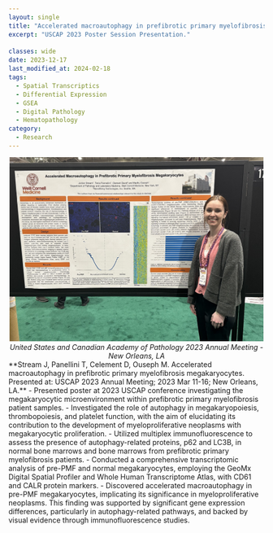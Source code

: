 ```yaml
---
layout: single
title: "Accelerated macroautophagy in prefibrotic primary myelofibrosis megakaryocytes."
excerpt: "USCAP 2023 Poster Session Presentation."

classes: wide
date: 2023-12-17
last_modified_at: 2024-02-18
tags:
  - Spatial Transcriptics
  - Differential Expression
  - GSEA
  - Digital Pathology
  - Hematopathology
category:
  - Research
---
```

<figure style="text-align: center; width: 500px; margin: 0 auto;">
  <img src="/assets/images/USCAP_presentation.jpg" alt="USCAP Picture">
  <figcaption style="font-style: italic;"> United States and Canadian Academy of Pathology 2023 Annual Meeting - New Orleans, LA</figcaption>
</figure>
**Stream J, Panellini T, Celement D, Ouseph M. Accelerated macroautophagy in prefibrotic primary myelofibrosis megakaryocytes. Presented at: USCAP 2023 Annual Meeting; 2023 Mar 11-16; New Orleans, LA.**
- Presented poster at 2023 USCAP conference investigating the megakaryocytic microenvironment within prefibrotic primary myelofibrosis patient samples.  
- Investigated the role of autophagy in megakaryopoiesis, thrombopoiesis, and platelet function, with the aim of elucidating its contribution to the development of myeloproliferative neoplasms with megakaryocytic proliferation.
- Utilized multiplex immunofluorescence to assess the presence of autophagy-related proteins, p62 and LC3B, in normal bone marrows and bone marrows from prefibrotic primary myelofibrosis patients. 
- Conducted a comprehensive transcriptomic analysis of pre-PMF and normal megakaryocytes, employing the GeoMx Digital Spatial Profiler and Whole Human Transcriptome Atlas, with CD61 and CALR protein markers.
- Discovered accelerated macroautophagy in pre-PMF megakaryocytes, implicating its significance in myeloproliferative neoplasms. This finding was supported by significant gene expression differences, particularly in autophagy-related pathways, and backed by visual evidence through immunofluorescence studies.

